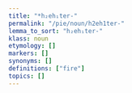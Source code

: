 ```yaml
---
title: "*h₂eh₁ter-"
permalink: "/pie/noun/h2eh1ter-"
lemma_to_sort: "h₂eh₁ter-"
klass: noun
etymology: []
markers: []
synonyms: []
definitions: ["fire"]
topics: []
---
```

